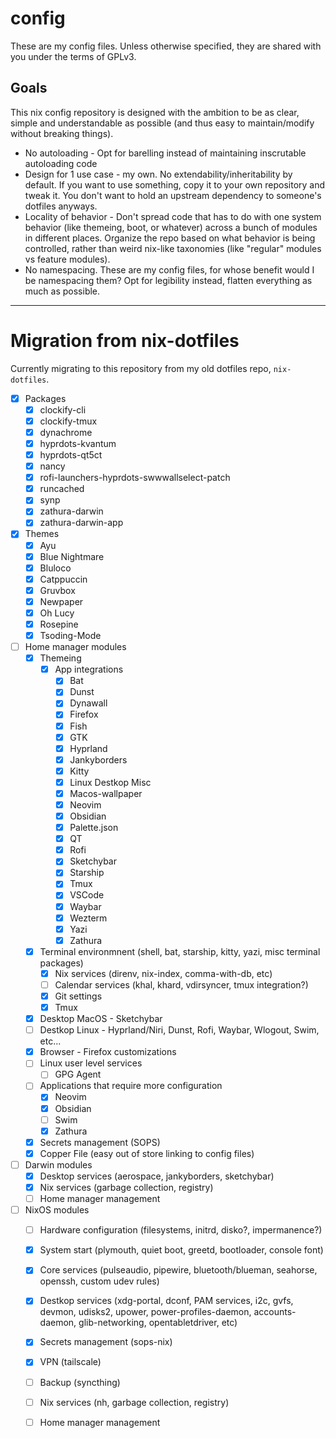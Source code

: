 # config

These are my config files. Unless otherwise specified, they are shared with you under the terms of GPLv3.

## Goals

This nix config repository is designed with the ambition to be as clear, simple and understandable as possible (and thus easy to maintain/modify without breaking things).

* No autoloading - Opt for barelling instead of maintaining inscrutable autoloading code
* Design for 1 use case - my own. No extendability/inheritability by default. If you want to use something, copy it to your own repository and tweak it. You don't want to hold an upstream dependency to someone's dotfiles anyways.
* Locality of behavior - Don't spread code that has to do with one system behavior (like themeing, boot, or whatever) across a bunch of modules in different places. Organize the repo based on what behavior is being controlled, rather than weird nix-like taxonomies (like "regular" modules vs feature modules).
* No namespacing. These are my config files, for whose benefit would I be namespacing them? Opt for legibility instead, flatten everything as much as possible.

---

# Migration from nix-dotfiles

Currently migrating to this repository from my old dotfiles repo, `nix-dotfiles`.

- [x] Packages 
  - [x] clockify-cli
  - [x] clockify-tmux
  - [x] dynachrome
  - [x] hyprdots-kvantum
  - [x] hyprdots-qt5ct
  - [x] nancy
  - [x] rofi-launchers-hyprdots-swwwallselect-patch
  - [x] runcached
  - [x] synp
  - [x] zathura-darwin
  - [x] zathura-darwin-app
- [x] Themes
  - [x] Ayu
  - [x] Blue Nightmare
  - [x] Bluloco
  - [x] Catppuccin
  - [x] Gruvbox
  - [x] Newpaper
  - [x] Oh Lucy
  - [x] Rosepine
  - [x] Tsoding-Mode
- [ ] Home manager modules
  - [x] Themeing
    - [x] App integrations
      - [x] Bat
      - [x] Dunst
      - [x] Dynawall
      - [x] Firefox
      - [x] Fish
      - [x] GTK
      - [x] Hyprland
      - [x] Jankyborders
      - [x] Kitty
      - [x] Linux Destkop Misc
      - [x] Macos-wallpaper
      - [x] Neovim
      - [x] Obsidian
      - [x] Palette.json
      - [x] QT
      - [x] Rofi
      - [x] Sketchybar
      - [x] Starship
      - [x] Tmux
      - [x] VSCode
      - [x] Waybar
      - [x] Wezterm
      - [x] Yazi
      - [x] Zathura
  - [x] Terminal environmnent (shell, bat, starship, kitty, yazi, misc terminal packages)
    - [x] Nix services (direnv, nix-index, comma-with-db, etc)
    - [ ] Calendar services (khal, khard, vdirsyncer, tmux integration?)
    - [x] Git settings
    - [x] Tmux
  - [x] Desktop MacOS - Sketchybar
  - [ ] Destkop Linux - Hyprland/Niri, Dunst, Rofi, Waybar, Wlogout, Swim, etc...
  - [x] Browser - Firefox customizations
  - [ ] Linux user level services
    - [ ] GPG Agent
  - [ ] Applications that require more configuration
    - [x] Neovim
    - [x] Obsidian
    - [ ] Swim
    - [x] Zathura
  - [x] Secrets management (SOPS)
  - [x] Copper File (easy out of store linking to config files)
- [ ] Darwin modules
  - [x] Desktop services (aerospace, jankyborders, sketchybar)
  - [x] Nix services (garbage collection, registry)
  - [ ] Home manager management
- [ ] NixOS modules
  - [ ] Hardware configuration (filesystems, initrd, disko?, impermanence?)
  - [x] System start (plymouth, quiet boot, greetd, bootloader, console font)
  - [x] Core services (pulseaudio, pipewire, bluetooth/blueman, seahorse, openssh, custom udev rules)
  - [x] Destkop services (xdg-portal, dconf, PAM services, i2c, gvfs, devmon, udisks2, upower, power-profiles-daemon, accounts-daemon, glib-networking, opentabletdriver, etc)
  - [x] Secrets management (sops-nix)
  - [x] VPN (tailscale)
  - [ ] Backup (syncthing)
  - [ ] Nix services (nh, garbage collection, registry)
  - [ ] Home manager management





